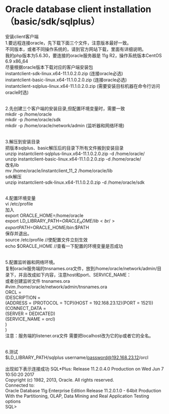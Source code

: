 # Oracle database client installation（basic/sdk/sqlplus）

安装client客户端<br/>
1.要远程连接oracle，先下载下面三个文件，注意版本最好一致。 <br/>
不同版本，或者不同操作系统的，请到官方网站下载，里面有详细说明。 <br/>
我的php版本为5.6.30，要连接的oracle服务器是 11g R2，操作系统版本CentOS 6.9 x86_64 <br/>
尽量根据oracle版本下载对应的客户端安装包<br/>
instantclient-sdk-linux.x64-11.1.0.2.0.zip  (连接oracle必选)<br/>
instantclient-basic-linux.x64-11.1.0.2.0.zip (连接oracle必选)<br/>
instantclient-sqlplus-linux.x64-11.1.0.2.0.zip (需要安装目标机器在命令行访问oracle时选)<br/><br/>

2.先创建三个客户端的安装目录,但配置环境变量时，需要一致<br/>
mkdir -p /home/oracle<br/>
mkdir -p /home/oracle/sdk <br/>
mkdir -p /home/oracle/network/admin (监听器和网络环境)<br/><br/>

3.解压到安装目录 <br/>
把版本sqlplus、basic解压后的目录下所有文件搬到安装目录<br/>
unzip instantclient-sqlplus-linux.x64-11.1.0.2.0.zip -d /home/oracle/<br/>
unzip instantclient-basic-linux.x64-11.1.0.2.0.zip   -d /home/oracle/<br/>
改名lib <br/>
mv /home/oracle/instantclient_11_2  /home/oracle/lib<br/>
sdk解压<br/>
unzip instantclient-sdk-linux.x64-11.1.0.2.0.zip   -d /home/oracle/sdk<br/><br/>

4.配置环境变量<br/>
vi /etc/profile<br/>
加入 <br/>
export ORACLE_HOME=/home/oracle<br/>
export LD_LIBRARY_PATH=$ORACLE_HOME/lib<br/>
export PATH=$ORACLE_HOME/bin:$PATH <br/>
保存并退出。<br/>
source /etc/profile              //使配置文件立刻生效 <br/>
echo $ORACLE_HOME                //查看一下配置的环境变量是否成功 <br/><br/>

5.配置监听器和网络环境。 <br/>
  复制oracle服务端的tnsnames.ora文件，放到/home/oracle/network/admin/目录下，并且改成如下内容，注意host和port、SERVICE_NAME：<br/>
  或者创建监听文件 tnsnames.ora<br/>
  #vim /home/oracle/network/admin/tnsnames.ora<br/>
	ORCL =<br/>
	  (DESCRIPTION =<br/>
		(ADDRESS = (PROTOCOL = TCP)(HOST = 192.168.23.12)(PORT = 1521))<br/>
		(CONNECT_DATA =<br/>
		  (SERVER = DEDICATED)<br/>
		  (SERVICE_NAME = orcl)<br/>
		)<br/>
	  )<br/>
 注意：服务端的listener.ora文件 需要把localhost改为它的ip或者它的全名。 <br/><br/>
  
  
6.测试<br/>
$LD_LIBRARY_PATH/sqlplus username/password@192.168.23.12/orcl<br/><br/>
出现如下表示连接成功
SQL*Plus: Release 11.2.0.4.0 Production on Wed Jun 7 10:50:20 2017<br/>
Copyright (c) 1982, 2013, Oracle.  All rights reserved.<br/>
Connected to:<br/>
Oracle Database 11g Enterprise Edition Release 11.2.0.1.0 - 64bit Production<br/>
With the Partitioning, OLAP, Data Mining and Real Application Testing options<br/>
SQL> 
